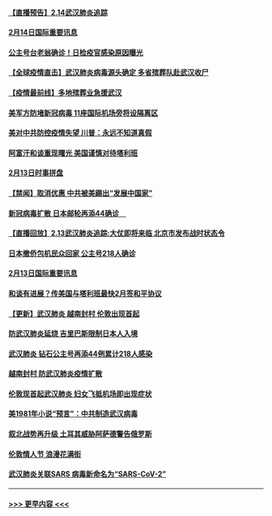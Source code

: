 #### [【直播预告】2.14武汉肺炎追踪](../pages/prog202/a102777141.md?t=02142133) 
#### [2月14日国际重要讯息](../pages/prog202/a102777073.md?t=02142133) 
#### [公主号台老翁确诊！日检疫官感染原因曝光](../pages/prog202/a102777075.md?t=02142133) 
#### [【全球疫情直击】武汉肺炎病毒源头确定 多省殡葬队赴武汉收尸](../pages/prog202/a102777026.md?t=02142133) 
#### [【疫情最前线】多地殡葬业急援武汉](../pages/prog202/a102776986.md?t=02142133) 
#### [美军方防堵新冠病毒 11座国际机场旁将设隔离区](../pages/prog202/a102776870.md?t=02142133) 
#### [美对中共防控疫情失望 川普：永远不知道真假](../pages/prog202/a102776836.md?t=02142133) 
#### [阿富汗和谈重现曙光 美国谨慎对待塔利班](../pages/prog202/a102776748.md?t=02142133) 
#### [2月13日时事拼盘](../pages/prog202/a102776689.md?t=02142133) 
#### [【禁闻】取消优惠 中共被美踢出“发展中国家”](../pages/prog202/a102776670.md?t=02142133) 
#### [新冠病毒扩散 日本邮轮再添44确诊　](../pages/prog202/a102776518.md?t=02142133) 
#### [【直播回放】2.13武汉肺炎追踪:大仗即将来临 北京市发布战时状态令](../pages/prog202/a102776399.md?t=02142133) 
#### [日本撤侨包机民众回家 公主号218人确诊](../pages/prog202/a102776346.md?t=02142133) 
#### [2月13日国际重要讯息](../pages/prog202/a102776339.md?t=02142133) 
#### [和谈有进展？传美国与塔利班最快2月签和平协议](../pages/prog202/a102776291.md?t=02142133) 
#### [【更新】武汉肺炎 越南封村 伦敦出现首起](../pages/prog202/a102770740.md?t=02142133) 
#### [防武汉肺炎延烧 吉里巴斯限制日本人入境](../pages/prog202/a102776276.md?t=02142133) 
#### [武汉肺炎 钻石公主号再添44例累计218人感染](../pages/prog202/a102776089.md?t=02142133) 
#### [越南封村 防武汉肺炎疫情扩散](../pages/prog202/a102776214.md?t=02142133) 
#### [伦敦现首起武汉肺炎 妇女飞抵机场即出现症状](../pages/prog202/a102776031.md?t=02142133) 
#### [美1981年小说“预言”：中共制造武汉病毒](../pages/prog202/a102775980.md?t=02142133) 
#### [叙北战势再升级 土耳其威胁阿萨德警告俄罗斯](../pages/prog202/a102775904.md?t=02142133) 
#### [伦敦情人节 浪漫花满街](../pages/prog202/a102775786.md?t=02142133) 
#### [武汉肺炎关联SARS 病毒新命名为“SARS-CoV-2”](../pages/prog202/a102775719.md?t=02142133) 

----
#### [ >>> 更早内容 <<< ](../indexes/prog202-earlier.md)
